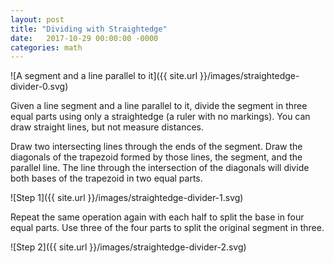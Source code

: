 ```yaml
---
layout: post
title: "Dividing with Straightedge"
date:   2017-10-29 00:00:00 -0000
categories: math
---
```


![A segment and a line parallel to it]({{ site.url }}/images/straightedge-divider-0.svg)

Given a line segment and a line parallel to it, divide the segment in three equal parts using only a straightedge (a ruler with no markings). You can draw straight lines, but not measure distances.

<!--more-->

Draw two intersecting lines through the ends of the segment. Draw the diagonals of the trapezoid formed by those lines, the segment, and the parallel line. The line through the intersection of the diagonals will divide both bases of the trapezoid in two equal parts.

![Step 1]({{ site.url }}/images/straightedge-divider-1.svg)

Repeat the same operation again with each half to split the base in four equal parts. Use three of the four parts to split the original segment in three.

![Step 2]({{ site.url }}/images/straightedge-divider-2.svg)

